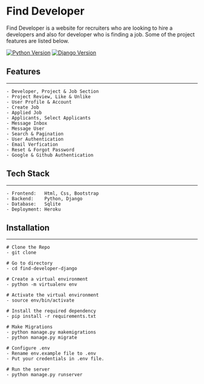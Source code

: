 <h1>Find Developer</h1>
<p>
Find Developer is a website for recruiters who are looking to hire a developers and also for developer who is finding a job. Some of the project features are listed below.
</p>

<div>

[![Python Version](https://img.shields.io/badge/Python-3.7.9-blue)](https://python.org)
[![Django Version](https://img.shields.io/badge/Django-3.2.12-brightgreen)](https://djangoproject.com)
</div>

## Features
---
```
- Developer, Project & Job Section
- Project Review, Like & Unlike
- User Profile & Account
- Create Job
- Applied Job
- Applicants, Select Applicants
- Message Inbox
- Message User
- Search & Pagination
- User Authentication
- Email Verfication 
- Reset & Forgot Password
- Google & Github Authentication
``` 

## Tech Stack
---
```
- Frontend:   Html, Css, Bootstrap
- Backend:    Python, Django
- Database:   Sqlite
- Deployment: Heroku
```

## Installation
---
```
# Clone the Repo
- git clone 

# Go to directory
- cd find-developer-django

# Create a virtual environment
- python -m virtualenv env

# Activate the virtual environment
- source env/bin/activate

# Install the required dependency
- pip install -r requirements.txt

# Make Migrations
- python manage.py makemigrations
- python manage.py migrate

# Configure .env
- Rename env.example file to .env
- Put your credentials in .env file.

# Run the server
- python manage.py runserver
```